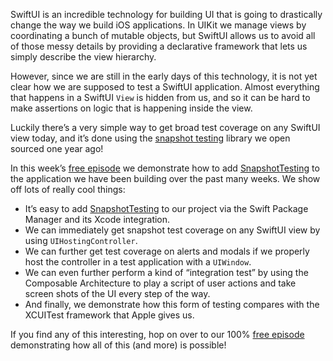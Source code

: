 SwiftUI is an incredible technology for building UI that is going to drastically change the way we build iOS applications. In UIKit we manage views by coordinating a bunch of mutable objects, but SwiftUI allows us to avoid all of those messy details by providing a declarative framework that lets us simply describe the view hierarchy.

However, since we are still in the early days of this technology, it is not yet clear how we are supposed to test a SwiftUI application. Almost everything that happens in a SwiftUI `View` is hidden from us, and so it can be hard to make assertions on logic that is happening inside the view.

Luckily there’s a very simple way to get broad test coverage on any SwiftUI view today, and it’s done using the [snapshot testing](https://github.com/pointfreeco/swift-snapshot-testing) library we open sourced one year ago!

In this week’s [free episode](/episodes/ep86-swiftui-snapshot-testing) we demonstrate how to add [SnapshotTesting](https://github.com/pointfreeco/swift-snapshot-testing) to the application we have been building over the past many weeks. We show off lots of really cool things:

- It’s easy to add [SnapshotTesting](https://github.com/pointfreeco/swift-snapshot-testing) to our project via the Swift Package Manager and its Xcode integration.
- We can immediately get snapshot test coverage on any SwiftUI view by using `UIHostingController`.
- We can further get test coverage on alerts and modals if we properly host the controller in a test application with a `UIWindow`.
- We can even further perform a kind of “integration test” by using the Composable Architecture to play a script of user actions and take screen shots of the UI every step of the way.
- And finally, we demonstrate how this form of testing compares with the XCUITest framework that Apple gives us.

If you find any of this interesting, hop on over to our 100% [free episode](/episodes/ep86-swiftui-snapshot-testing) demonstrating how all of this (and more) is possible!
